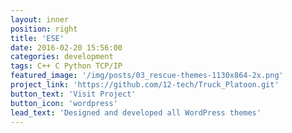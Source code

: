 ```yaml
---
layout: inner
position: right
title: 'ESE'
date: 2016-02-20 15:56:00
categories: development
tags: C++ C Python TCP/IP
featured_image: '/img/posts/03_rescue-themes-1130x864-2x.png'
project_link: 'https://github.com/12-tech/Truck_Platoon.git'
button_text: 'Visit Project'
button_icon: 'wordpress'
lead_text: 'Designed and developed all WordPress themes'
---
```

